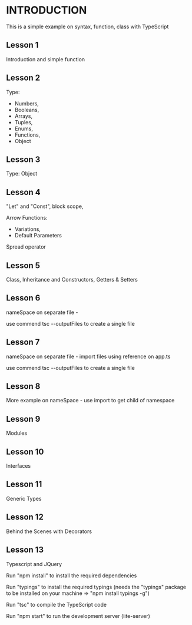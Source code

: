 # INTRODUCTION
This is a simple example on syntax, function, class with TypeScript

## Lesson 1
Introduction and simple function

## Lesson 2
Type: 

* Numbers,
* Booleans,
* Arrays,
* Tuples,
* Enums,
* Functions,
* Object

## Lesson 3
Type: Object

## Lesson 4
"Let" and "Const", block scope, 

Arrow Functions: 
* Variations,
* Default Parameters

Spread operator


## Lesson 5
Class, Inheritance and Constructors, Getters & Setters

## Lesson 6
nameSpace on separate file - 

use commend tsc --outputFiles to create a single file 

## Lesson 7
nameSpace on separate file - import files using reference on app.ts

use commend tsc --outputFiles to create a single file

## Lesson 8
More example on nameSpace - use import to get child of namespace

## Lesson 9
Modules

## Lesson 10
Interfaces

## Lesson 11
Generic Types

## Lesson 12
Behind the Scenes with Decorators

## Lesson 13
Typescript and JQuery

Run "npm install" to install the required dependencies

Run "typings" to install the required typings (needs the "typings" package to be installed on your machine => "npm install typings -g")

Run "tsc" to compile the TypeScript code

Run "npm start" to run the development server (lite-server)